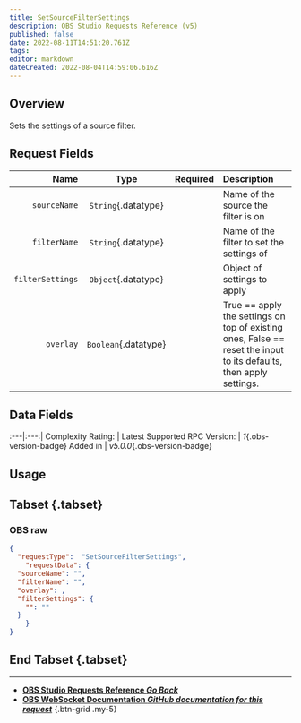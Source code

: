 ```yaml
---
title: SetSourceFilterSettings
description: OBS Studio Requests Reference (v5)
published: false
date: 2022-08-11T14:51:20.761Z
tags: 
editor: markdown
dateCreated: 2022-08-04T14:59:06.616Z
---
```


## Overview
Sets the settings of a source filter.

## Request Fields
Name | Type | Required| Description |
----:|:----:|:-------:|:------------|
`sourceName` | `String`{.datatype} | <i class="mdi mdi-check-bold"></i> | Name of the source the filter is on
`filterName` | `String`{.datatype} | <i class="mdi mdi-check-bold"></i> | Name of the filter to set the settings of
`filterSettings` | `Object`{.datatype} | <i class="mdi mdi-check-bold"></i> | Object of settings to apply
`overlay` | `Boolean`{.datatype} | <i class="mdi mdi-close-thick"></i> | True == apply the settings on top of existing ones, False == reset the input to its defaults, then apply settings.

## Data Fields
:---|:---:|
Complexity Rating: | <span class="stars stars--3"></span>
Latest Supported RPC Version: | *1*{.obs-version-badge}
Added in | *v5.0.0*{.obs-version-badge}

## Usage
## Tabset {.tabset}
### OBS raw
```json
{
  "requestType":  "SetSourceFilterSettings",
	"requestData": {	
  "sourceName": "",
  "filterName": "",
  "overlay": ,
  "filterSettings": {
    "": ""
  }
	}
}
```
## End Tabset {.tabset}

---

- [<i class="mdi mdi-chevron-left"></i>**OBS Studio Requests Reference *Go Back***](/en/Broadcasters/OBS/Requests)
- [<i class="mdi mdi-github"></i> **OBS WebSocket Documentation *GitHub documentation for this request***](https://github.com/obsproject/obs-websocket/blob/master/docs/generated/protocol.md#setsourcefiltersettings)
{.btn-grid .my-5}